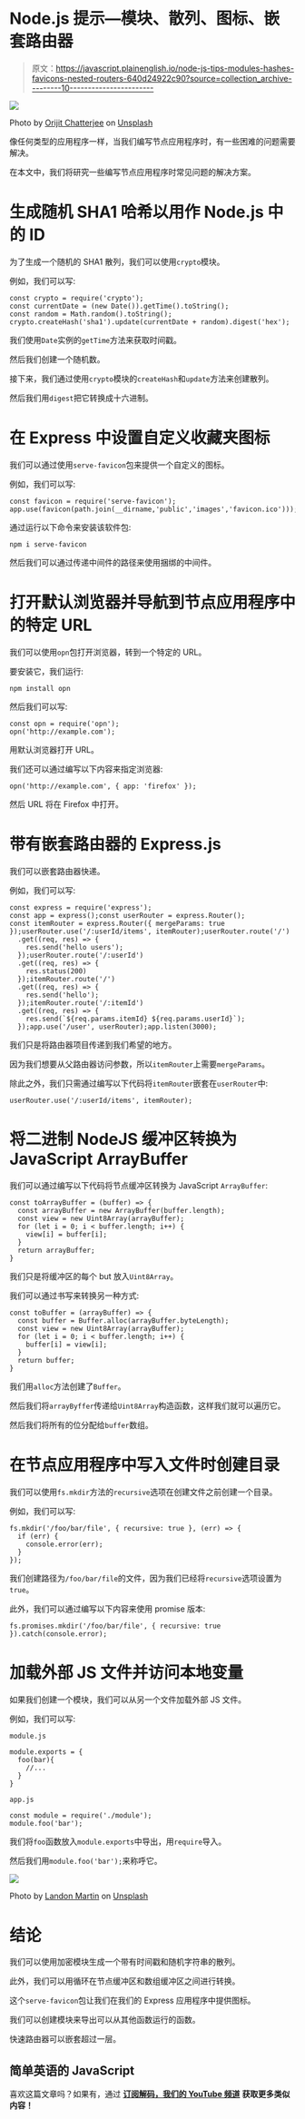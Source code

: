 # Node.js 提示—模块、散列、图标、嵌套路由器

> 原文：<https://javascript.plainenglish.io/node-js-tips-modules-hashes-favicons-nested-routers-640d24922c90?source=collection_archive---------10----------------------->

![](img/0bc3d895114309a2849d1008e367794a.png)

Photo by [Orijit Chatterjee](https://unsplash.com/@orijit57?utm_source=medium&utm_medium=referral) on [Unsplash](https://unsplash.com?utm_source=medium&utm_medium=referral)

像任何类型的应用程序一样，当我们编写节点应用程序时，有一些困难的问题需要解决。

在本文中，我们将研究一些编写节点应用程序时常见问题的解决方案。

# 生成随机 SHA1 哈希以用作 Node.js 中的 ID

为了生成一个随机的 SHA1 散列，我们可以使用`crypto`模块。

例如，我们可以写:

```
const crypto = require('crypto');
const currentDate = (new Date()).getTime().toString();
const random = Math.random().toString();
crypto.createHash('sha1').update(currentDate + random).digest('hex');
```

我们使用`Date`实例的`getTime`方法来获取时间戳。

然后我们创建一个随机数。

接下来，我们通过使用`crypto`模块的`createHash`和`update`方法来创建散列。

然后我们用`digest`把它转换成十六进制。

# 在 Express 中设置自定义收藏夹图标

我们可以通过使用`serve-favicon`包来提供一个自定义的图标。

例如，我们可以写:

```
const favicon = require('serve-favicon');
app.use(favicon(path.join(__dirname,'public','images','favicon.ico')));
```

通过运行以下命令来安装该软件包:

```
npm i serve-favicon
```

然后我们可以通过传递中间件的路径来使用捆绑的中间件。

# 打开默认浏览器并导航到节点应用程序中的特定 URL

我们可以使用`opn`包打开浏览器，转到一个特定的 URL。

要安装它，我们运行:

```
npm install opn
```

然后我们可以写:

```
const opn = require('opn');
opn('http://example.com');
```

用默认浏览器打开 URL。

我们还可以通过编写以下内容来指定浏览器:

```
opn('http://example.com', { app: 'firefox' });
```

然后 URL 将在 Firefox 中打开。

# 带有嵌套路由器的 Express.js

我们可以嵌套路由器快递。

例如，我们可以写:

```
const express = require('express');
const app = express();const userRouter = express.Router();
const itemRouter = express.Router({ mergeParams: true });userRouter.use('/:userId/items', itemRouter);userRouter.route('/')
  .get((req, res) => {
    res.send('hello users');
  });userRouter.route('/:userId')
  .get((req, res) => {
    res.status(200)
  });itemRouter.route('/')
  .get((req, res) => {
    res.send('hello');
  });itemRouter.route('/:itemId')
  .get((req, res) => {
    res.send(`${req.params.itemId} ${req.params.userId}`);
  });app.use('/user', userRouter);app.listen(3000);
```

我们只是将路由器项目传递到我们希望的地方。

因为我们想要从父路由器访问参数，所以`itemRouter`上需要`mergeParams`。

除此之外，我们只需通过编写以下代码将`itemRouter`嵌套在`userRouter`中:

```
userRouter.use('/:userId/items', itemRouter);
```

# 将二进制 NodeJS 缓冲区转换为 JavaScript ArrayBuffer

我们可以通过编写以下代码将节点缓冲区转换为 JavaScript `ArrayBuffer`:

```
const toArrayBuffer = (buffer) => {
  const arrayBuffer = new ArrayBuffer(buffer.length);
  const view = new Uint8Array(arrayBuffer);
  for (let i = 0; i < buffer.length; i++) {
    view[i] = buffer[i];
  }
  return arrayBuffer;
}
```

我们只是将缓冲区的每个 but 放入`Uint8Array`。

我们可以通过书写来转换另一种方式:

```
const toBuffer = (arrayBuffer) => {
  const buffer = Buffer.alloc(arrayBuffer.byteLength);
  const view = new Uint8Array(arrayBuffer);
  for (let i = 0; i < buffer.length; i++) {
    buffer[i] = view[i];
  }
  return buffer;
}
```

我们用`alloc`方法创建了`Buffer`。

然后我们将`arrayByffer`传递给`Uint8Array`构造函数，这样我们就可以遍历它。

然后我们将所有的位分配给`buffer`数组。

# 在节点应用程序中写入文件时创建目录

我们可以使用`fs.mkdir`方法的`recursive`选项在创建文件之前创建一个目录。

例如，我们可以写:

```
fs.mkdir('/foo/bar/file', { recursive: true }, (err) => {
  if (err) {
    console.error(err);
  }
});
```

我们创建路径为`/foo/bar/file`的文件，因为我们已经将`recursive`选项设置为`true`。

此外，我们可以通过编写以下内容来使用 promise 版本:

```
fs.promises.mkdir('/foo/bar/file', { recursive: true }).catch(console.error);
```

# 加载外部 JS 文件并访问本地变量

如果我们创建一个模块，我们可以从另一个文件加载外部 JS 文件。

例如，我们可以写:

`module.js`

```
module.exports = {
  foo(bar){
    //...
  }
}
```

`app.js`

```
const module = require('./module');
module.foo('bar');
```

我们将`foo`函数放入`module.exports`中导出，用`require`导入。

然后我们用`module.foo('bar');`来称呼它。

![](img/192709ee81b15b5d13d7b81f2a45e76d.png)

Photo by [Landon Martin](https://unsplash.com/@lbmartin12?utm_source=medium&utm_medium=referral) on [Unsplash](https://unsplash.com?utm_source=medium&utm_medium=referral)

# 结论

我们可以使用加密模块生成一个带有时间戳和随机字符串的散列。

此外，我们可以用循环在节点缓冲区和数组缓冲区之间进行转换。

这个`serve-favicon`包让我们在我们的 Express 应用程序中提供图标。

我们可以创建模块来导出可以从其他函数运行的函数。

快速路由器可以嵌套超过一层。

## 简单英语的 JavaScript

喜欢这篇文章吗？如果有，通过 [**订阅解码，我们的 YouTube 频道**](https://www.youtube.com/channel/UCtipWUghju290NWcn8jhyAw) **获取更多类似内容！**